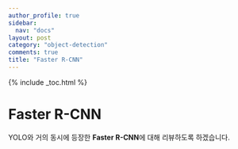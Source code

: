 ```yaml
---
author_profile: true
sidebar:
  nav: "docs"
layout: post
category: "object-detection"
comments: true
title: "Faster R-CNN"
---
```


{% include _toc.html %}

# Faster R-CNN
YOLO와 거의 동시에 등장한 <b>Faster R-CNN</b>에 대해 리뷰하도록 하겠습니다.

